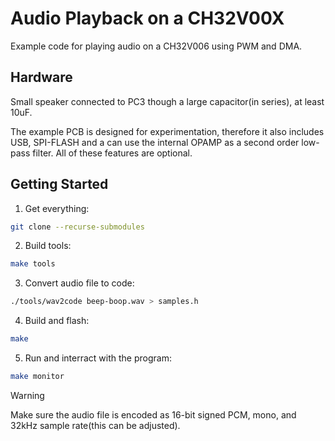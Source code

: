 # Audio Playback on a CH32V00X
Example code for playing audio on a CH32V006 using PWM and DMA.

## Hardware
Small speaker connected to PC3 though a large capacitor(in series), at least 10uF.

The example PCB is designed for experimentation, therefore it also includes USB, SPI-FLASH and a can use the internal OPAMP as a second order low-pass filter. All of these features are optional.


## Getting Started
1. Get everything:
```sh
git clone --recurse-submodules
```
2. Build tools:
```sh
make tools
```
3. Convert audio file to code:
```sh
./tools/wav2code beep-boop.wav > samples.h
```
4. Build and flash:
```sh
make
```
5. Run and interract with the program:
```sh
make monitor
```

> [!WARNING]
> Make sure the audio file is encoded as 16-bit signed PCM, mono, and 32kHz sample rate(this can be adjusted).

